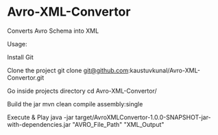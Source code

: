 # Avro-XML-Convertor

Converts Avro Schema into XML 


Usage:

Install Git 
 
Clone the project 
git clone git@github.com:kaustuvkunal/Avro-XML-Convertor.git

Go inside projects directory 
cd Avro-XML-Convertor/

Build the jar
mvn clean compile assembly:single

Execute & Play
java -jar target/AvroXMLConvertor-1.0.0-SNAPSHOT-jar-with-dependencies.jar  "AVRO_File_Path"  "XML_Output"



 

 
